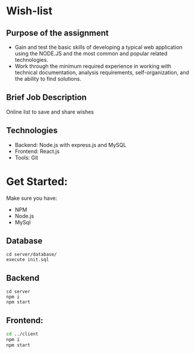 # Wish-list


## Purpose of the assignment
- Gain and test the basic skills of developing a typical web application using the NODE.JS and
the most common and popular related technologies.
- Work through the minimum required experience in working with technical documentation, 
analysis requirements, self-organization, and the ability to find solutions.

## Brief Job Description
Online list to save and share wishes 

## Technologies
- Backend: Node.js with express.js and MySQL
- Frontend: React.js
- Tools: Git


# Get Started:
Make sure you have:
- NPM 
- Node.js
- MySql

## Database
```
cd server/database/
execute init.sql
```

## Backend
```
cd server
npm i
npm start
```


## Frontend:
```bash
cd ../client
npm i
npm start
```
